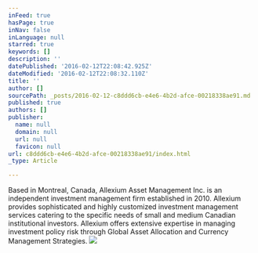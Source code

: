 ```yaml
---
inFeed: true
hasPage: true
inNav: false
inLanguage: null
starred: true
keywords: []
description: ''
datePublished: '2016-02-12T22:08:42.925Z'
dateModified: '2016-02-12T22:08:32.110Z'
title: ''
author: []
sourcePath: _posts/2016-02-12-c8ddd6cb-e4e6-4b2d-afce-00218338ae91.md
published: true
authors: []
publisher:
  name: null
  domain: null
  url: null
  favicon: null
url: c8ddd6cb-e4e6-4b2d-afce-00218338ae91/index.html
_type: Article

---
```

Based in Montreal, Canada, Allexium Asset Management Inc. is an independent investment management firm established in 2010\. Allexium provides sophisticated and highly customized investment management services catering to the specific needs of small and medium Canadian institutional investors. Allexium offers extensive expertise in managing investment policy risk through Global Asset Allocation and Currency Management Strategies.
![](https://the-grid-user-content.s3-us-west-2.amazonaws.com/35d07bee-b831-42cb-85ea-a7ce9ef8ff25.png)